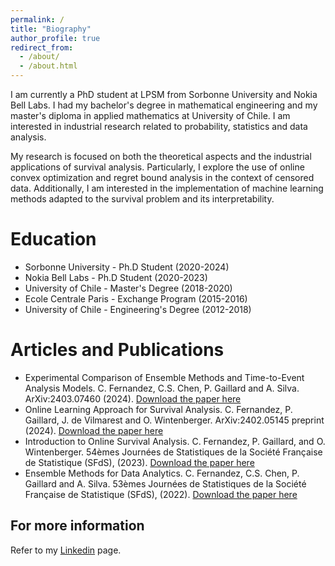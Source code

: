 ```yaml
---
permalink: /
title: "Biography"
author_profile: true
redirect_from: 
  - /about/
  - /about.html
---
```


I am currently a PhD student at LPSM from Sorbonne University and Nokia Bell Labs. I had my bachelor's degree in mathematical engineering and my master's diploma in applied mathematics at University of Chile. I am interested in industrial research related to probability, statistics and data analysis.

My research is focused on both the theoretical aspects and the industrial applications of survival analysis. Particularly, I explore the use of online convex optimization and regret bound analysis in the context of censored data. Additionally, I am interested in the implementation of machine learning methods adapted to the survival problem and its interpretability.


Education
======
* Sorbonne University - Ph.D Student (2020-2024)
* Nokia Bell Labs - Ph.D Student (2020-2023)
* University of Chile - Master's Degree (2018-2020)
* Ecole Centrale Paris - Exchange Program (2015-2016)
* University of Chile - Engineering's Degree (2012-2018)


Articles and Publications
======
* Experimental Comparison of Ensemble Methods and Time-to-Event Analysis Models. C. Fernandez, C.S. Chen, P. Gaillard and A. Silva. ArXiv:2403.07460 (2024). [Download the paper here](https://arxiv.org/abs/2403.07460)
* Online Learning Approach for Survival Analysis. C. Fernandez, P. Gaillard, J. de Vilmarest and O. Wintenberger. ArXiv:2402.05145 preprint (2024). [Download the paper here](https://arxiv.org/html/2402.05145v1)
* Introduction to Online Survival Analysis. C. Fernandez, P. Gaillard, and O. Wintenberger. 54èmes Journées de Statistiques de la Société Française de Statistique (SFdS), (2023). [Download the paper here](https://drive.google.com/file/d/1_KeLhWYrqphCyOhDhQFjJER5HfXOHRzD/view)
* Ensemble Methods for Data Analytics. C. Fernandez, C.S. Chen, P. Gaillard and A. Silva. 53èmes Journées de Statistiques de la Société Française de Statistique (SFdS), (2022). [Download the paper here](https://jds22.sciencesconf.org/data/pages/LivretJdS22_version_longue.pdf)


For more information
------
Refer to my [Linkedin](https://www.linkedin.com/in/camferna) page.
